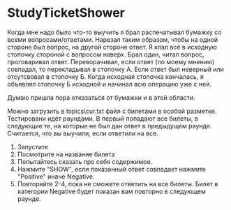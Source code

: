 # StudyTicketShower
Когда мне надо было что-то выучить я брал распечатывал бумажку со всеми вопросами/ответами. Нарезал таким образом, чтобы на одной стороне был вопрос, на другой стороне ответ. Я клал всё в исходную стопочку стороной с вопросом наверх. Брал один, читал вопрос, проговаривал ответ. Переворачивал, если ответ (по моему мнению) совпадал, то перекладывал в стопочку А. Если ответ был неверный или отсутсвовал в стопочку Б. Когда исходная стопочка кончалась, я объявлял стопочку Б исходной и начинал всю операцию уже с ней.

Думаю пришла пора отказаться от бумажки и в этой области.


Можно загрузить в topics\cur.txt файл с билетами в особой разметке. Тестировани идёт раундами. В первый попадают все билеты, в следующие те, на которые не был дан ответ в предыдущем раунде. Считается, что вы выучили, если ответили на все.

1. Запустите
2. Посмотрите на название билета
3. Попытайтесь сказать про себя содержимое.
4. Нажмите "SHOW", если показанный ответ совпадает нажмите "Positive" иначе Negative.
5. Повторяйте 2-4, пока не сможете ответить на все билеты.
Билет в категории Negative будет показан вам повторно в следующем раунде.
